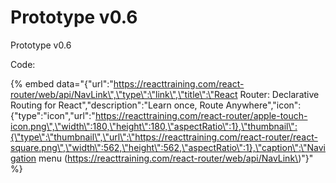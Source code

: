 # Prototype v0.6

Prototype v0.6

Code:

{% embed data="{\"url\":\"https://reacttraining.com/react-router/web/api/NavLink\",\"type\":\"link\",\"title\":\"React Router: Declarative Routing for React\",\"description\":\"Learn once, Route Anywhere\",\"icon\":{\"type\":\"icon\",\"url\":\"https://reacttraining.com/react-router/apple-touch-icon.png\",\"width\":180,\"height\":180,\"aspectRatio\":1},\"thumbnail\":{\"type\":\"thumbnail\",\"url\":\"https://reacttraining.com/react-router/react-square.png\",\"width\":562,\"height\":562,\"aspectRatio\":1},\"caption\":\"Navigation menu <NavLink> \(https://reacttraining.com/react-router/web/api/NavLink\)\"}" %}



